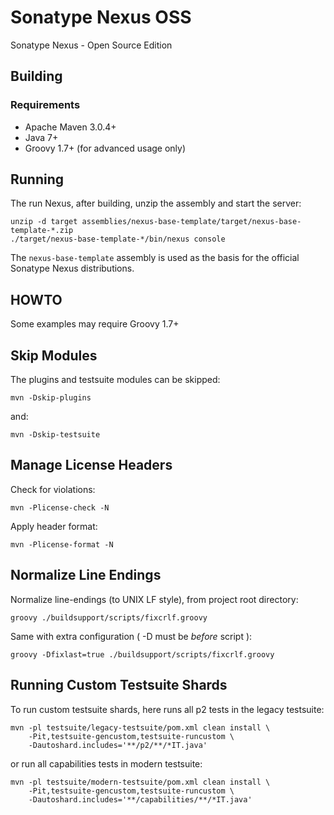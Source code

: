 <!--

    Sonatype Nexus (TM) Open Source Version
    Copyright (c) 2007-2014 Sonatype, Inc.
    All rights reserved. Includes the third-party code listed at http://links.sonatype.com/products/nexus/oss/attributions.

    This program and the accompanying materials are made available under the terms of the Eclipse Public License Version 1.0,
    which accompanies this distribution and is available at http://www.eclipse.org/legal/epl-v10.html.

    Sonatype Nexus (TM) Professional Version is available from Sonatype, Inc. "Sonatype" and "Sonatype Nexus" are trademarks
    of Sonatype, Inc. Apache Maven is a trademark of the Apache Software Foundation. M2eclipse is a trademark of the
    Eclipse Foundation. All other trademarks are the property of their respective owners.

-->
# Sonatype Nexus OSS

Sonatype Nexus - Open Source Edition

## Building

### Requirements

* Apache Maven 3.0.4+
* Java 7+
* Groovy 1.7+ (for advanced usage only)

## Running

The run Nexus, after building, unzip the assembly and start the server:

    unzip -d target assemblies/nexus-base-template/target/nexus-base-template-*.zip
    ./target/nexus-base-template-*/bin/nexus console

The `nexus-base-template` assembly is used as the basis for the official Sonatype Nexus distributions.

## HOWTO

Some examples may require Groovy 1.7+

## Skip Modules

The plugins and testsuite modules can be skipped:

    mvn -Dskip-plugins

and:

    mvn -Dskip-testsuite

## Manage License Headers

Check for violations:

    mvn -Plicense-check -N

Apply header format:

    mvn -Plicense-format -N

## Normalize Line Endings

Normalize line-endings (to UNIX LF style), from project root directory:

    groovy ./buildsupport/scripts/fixcrlf.groovy

Same with extra configuration ( -D must be _before_ script ):

    groovy -Dfixlast=true ./buildsupport/scripts/fixcrlf.groovy

## Running Custom Testsuite Shards

To run custom testsuite shards, here runs all p2 tests in the legacy testsuite:

    mvn -pl testsuite/legacy-testsuite/pom.xml clean install \
        -Pit,testsuite-gencustom,testsuite-runcustom \
        -Dautoshard.includes='**/p2/**/*IT.java'

or run all capabilities tests in modern testsuite:

    mvn -pl testsuite/modern-testsuite/pom.xml clean install \
        -Pit,testsuite-gencustom,testsuite-runcustom \
        -Dautoshard.includes='**/capabilities/**/*IT.java'



